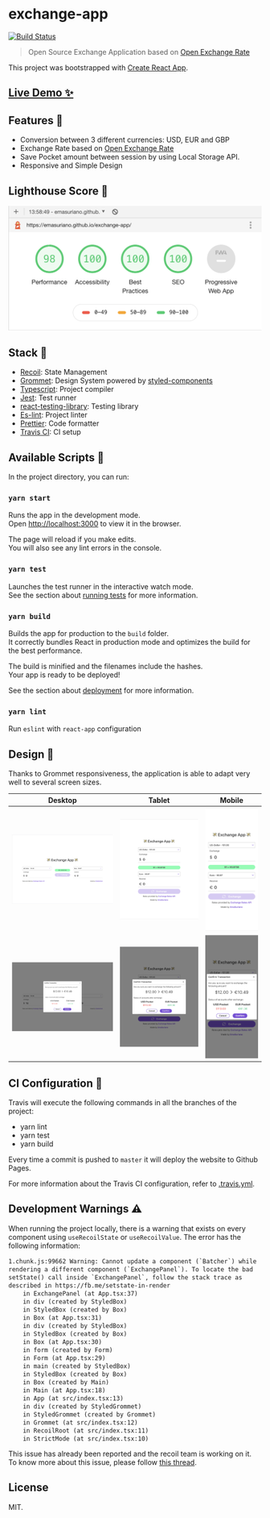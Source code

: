 # exchange-app

[![Build Status](https://travis-ci.com/EmaSuriano/exchange-app.svg?branch=master)](https://travis-ci.com/EmaSuriano/exchange-app)

> Open Source Exchange Application based on [Open Exchange Rate](https://openexchangerates.org/)

This project was bootstrapped with [Create React App](https://github.com/facebook/create-react-app).

## [Live Demo ✨](https://emasuriano.github.io/exchange-app/)

## Features 🚀

- Conversion between 3 different currencies: USD, EUR and GBP
- Exchange Rate based on [Open Exchange Rate](https://openexchangerates.org/)
- Save Pocket amount between session by using Local Storage API.
- Responsive and Simple Design

## Lighthouse Score 💯

![Lighthouse Score](images/2020-07-16-13-59-25.png)

## Stack 🔌

- [Recoil](https://recoiljs.org/): State Management
- [Grommet](https://v2.grommet.io/): Design System powered by [styled-components](https://styled-components.com/)
- [Typescript](https://www.typescriptlang.org/): Project compiler
- [Jest](https://jestjs.io/): Test runner
- [react-testing-library](https://testing-library.com/docs/react-testing-library/intro): Testing library
- [Es-lint](https://eslint.org/): Project linter
- [Prettier](https://prettier.io/): Code formatter
- [Travis CI](https://travis-ci.com/): CI setup

## Available Scripts 📝

In the project directory, you can run:

### `yarn start`

Runs the app in the development mode.<br />
Open [http://localhost:3000](http://localhost:3000) to view it in the browser.

The page will reload if you make edits.<br />
You will also see any lint errors in the console.

### `yarn test`

Launches the test runner in the interactive watch mode.<br />
See the section about [running tests](https://facebook.github.io/create-react-app/docs/running-tests) for more information.

### `yarn build`

Builds the app for production to the `build` folder.<br />
It correctly bundles React in production mode and optimizes the build for the best performance.

The build is minified and the filenames include the hashes.<br />
Your app is ready to be deployed!

See the section about [deployment](https://facebook.github.io/create-react-app/docs/deployment) for more information.

### `yarn lint`

Run `eslint` with `react-app` configuration

## Design 🎨

Thanks to Grommet responsiveness, the application is able to adapt very well to several screen sizes.

| Desktop                                          | Tablet                                          | Mobile                                          |
| ------------------------------------------------ | ----------------------------------------------- | ----------------------------------------------- |
| ![Home Desktop](images/2020-07-16-13-45-11.png)  | ![Home Tablet](images/2020-07-16-13-45-29.png)  | ![Home Mobile](images/2020-07-16-13-45-54.png)  |
| ![Modal Desktop](images/2020-07-16-13-46-18.png) | ![Modal Tablet](images/2020-07-16-13-46-33.png) | ![Modal Mobile](images/2020-07-16-13-49-00.png) |

## CI Configuration 🤖

Travis will execute the following commands in all the branches of the project:

- yarn lint
- yarn test
- yarn build

Every time a commit is pushed to `master` it will deploy the website to Github Pages.

For more information about the Travis CI configuration, refer to [.travis.yml](./.travis.yml).

## Development Warnings ⚠️

When running the project locally, there is a warning that exists on every component using `useRecoilState` or `useRecoilValue`. The error has the following information:

```plain
1.chunk.js:99662 Warning: Cannot update a component (`Batcher`) while rendering a different component (`ExchangePanel`). To locate the bad setState() call inside `ExchangePanel`, follow the stack trace as described in https://fb.me/setstate-in-render
    in ExchangePanel (at App.tsx:37)
    in div (created by StyledBox)
    in StyledBox (created by Box)
    in Box (at App.tsx:31)
    in div (created by StyledBox)
    in StyledBox (created by Box)
    in Box (at App.tsx:30)
    in form (created by Form)
    in Form (at App.tsx:29)
    in main (created by StyledBox)
    in StyledBox (created by Box)
    in Box (created by Main)
    in Main (at App.tsx:18)
    in App (at src/index.tsx:13)
    in div (created by StyledGrommet)
    in StyledGrommet (created by Grommet)
    in Grommet (at src/index.tsx:12)
    in RecoilRoot (at src/index.tsx:11)
    in StrictMode (at src/index.tsx:10)
```

This issue has already been reported and the recoil team is working on it. To know more about this issue, please follow [this thread](https://github.com/facebookexperimental/Recoil/issues/12).

## License

MIT.
